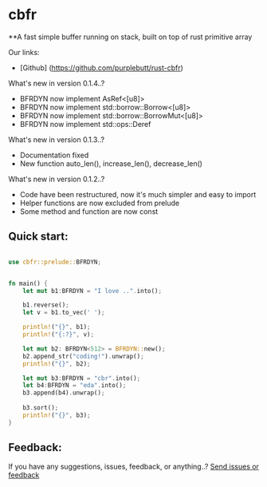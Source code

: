# cbfr
**A fast simple buffer running on stack, built on top of rust primitive array

Our links: 
- [Github] (https://github.com/purplebutt/rust-cbfr) 

What's new in version 0.1.4..?
- BFRDYN now implement AsRef<[u8]>
- BFRDYN now implement std::borrow::Borrow<[u8]>
- BFRDYN now implement std::borrow::BorrowMut<[u8]>
- BFRDYN now implement std::ops::Deref

What's new in version 0.1.3..?
- Documentation fixed
- New function auto_len(), increase_len(), decrease_len()

What's new in version 0.1.2..?
- Code have been restructured, now it's much simpler and easy to import
- Helper functions are now excluded from prelude
- Some method and function are now const

## Quick start:

```rust

use cbfr::prelude::BFRDYN;


fn main() {
    let mut b1:BFRDYN = "I love ..".into();

    b1.reverse();
    let v = b1.to_vec(' ');

    println!("{}", b1);
    println!("{:?}", v);

    let mut b2: BFRDYN<512> = BFRDYN::new();
    b2.append_str("coding!").unwrap(); 
    println!("{}", b2);

    let mut b3:BFRDYN = "cbr".into();
    let b4:BFRDYN = "eda".into();
    b3.append(b4).unwrap();
    
    b3.sort(); 
    println!("{}", b3);
}

```

## Feedback:
If you have any suggestions, issues, feedback, or anything..?
[Send issues or feedback](https://github.com/purplebutt/rust-cbfr/issues)
